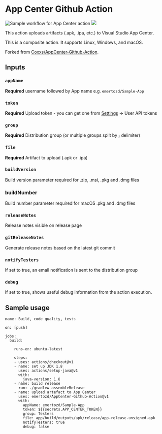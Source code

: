 # App Center Github Action

![Sample workflow for App Center action](https://github.com/emertozd/AppCenter-Github-Action/workflows/Sample%20workflow%20for%20App%20Center%20action/badge.svg?branch=master)
<a href="https://github.com/emertozd/AppCenter-Github-Action/releases">![](https://img.shields.io/github/v/release/emertozd/AppCenter-Github-Action)</a>

This action uploads artifacts (.apk, .ipa, etc.) to Visual Studio App Center.

This is a composite action. It supports Linux, Windows, and macOS.

Forked from [Coxxs/AppCenter-Github-Action](https://github.com/Coxxs/AppCenter-Github-Action).

## Inputs

### `appName`

**Required** username followed by App name e.g. `emertozd/Sample-App`

### `token`

**Required** Upload token - you can get one from [Settings](https://appcenter.ms/settings) -> User API tokens

### `group`

**Required** Distribution group (or multiple groups split by **;** delimiter)

### `file`

**Required** Artifact to upload (.apk or .ipa)

### `buildVersion`
Build version parameter required for .zip, .msi, .pkg and .dmg files

### buildNumber
Build number parameter required for macOS .pkg and .dmg files

### `releaseNotes`

Release notes visible on release page

### `gitReleaseNotes`

Generate release notes based on the latest git commit

### `notifyTesters`

If set to true, an email notification is sent to the distribution group

### `debug`

If set to true, shows useful debug information from the action execution.

## Sample usage

```
name: Build, code quality, tests

on: [push]

jobs:
  build:

    runs-on: ubuntu-latest

    steps:
    - uses: actions/checkout@v1
    - name: set up JDK 1.8
      uses: actions/setup-java@v1
      with:
        java-version: 1.8
    - name: build release
      run: ./gradlew assembleRelease
    - name: upload artefact to App Center
      uses: emertozd/AppCenter-Github-Action@v1
      with:
        appName: emertozd/Sample-App
        token: ${{secrets.APP_CENTER_TOKEN}}
        group: Testers
        file: app/build/outputs/apk/release/app-release-unsigned.apk
        notifyTesters: true
        debug: false
```
